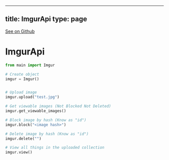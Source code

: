 
---
title: ImgurApi
type: page
---

[See on Github](https://github.com/jakeroggenbuck/ImgurApi/)

# ImgurApi

```py
from main import Imgur

# Create object
imgur = Imgur()


# Upload image
imgur.upload("test.jpg")

# Get viewable images (Not Blocked Not Deleted)
imgur.get_viewable_images()

# Block image by hash (Know as "id")
imgur.block("<image hash>")

# Delete image by hash (Know as "id")
imgur.delete("")

# View all things in the uploaded collection
imgur.view()
```
